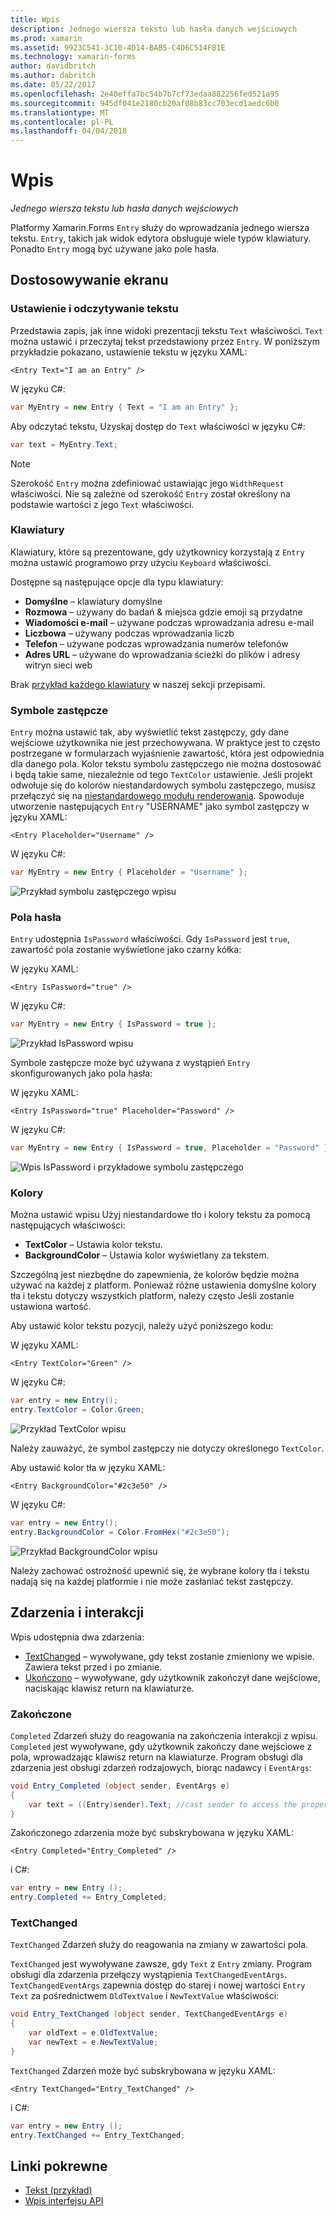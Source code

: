 ```yaml
---
title: Wpis
description: Jednego wiersza tekstu lub hasła danych wejściowych
ms.prod: xamarin
ms.assetid: 9923C541-3C10-4D14-BAB5-C4D6C514FB1E
ms.technology: xamarin-forms
author: davidbritch
ms.author: dabritch
ms.date: 05/22/2017
ms.openlocfilehash: 2e40effa7bc54b7b7cf73edaa882256fed521a95
ms.sourcegitcommit: 945df041e2180cb20af08b83cc703ecd1aedc6b0
ms.translationtype: MT
ms.contentlocale: pl-PL
ms.lasthandoff: 04/04/2018
---
```

# <a name="entry"></a>Wpis

_Jednego wiersza tekstu lub hasła danych wejściowych_

Platformy Xamarin.Forms `Entry` służy do wprowadzania jednego wiersza tekstu. `Entry`, takich jak widok edytora obsługuje wiele typów klawiatury. Ponadto `Entry` mogą być używane jako pole hasła.

## <a name="display-customization"></a>Dostosowywanie ekranu

### <a name="setting-and-reading-text"></a>Ustawienie i odczytywanie tekstu

Przedstawia zapis, jak inne widoki prezentacji tekstu `Text` właściwości. `Text` można ustawić i przeczytaj tekst przedstawiony przez `Entry`. W poniższym przykładzie pokazano, ustawienie tekstu w języku XAML:

```xaml
<Entry Text="I am an Entry" />
```

W języku C#:

```csharp
var MyEntry = new Entry { Text = "I am an Entry" };
```

Aby odczytać tekstu, Uzyskaj dostęp do `Text` właściwości w języku C#:

```csharp
var text = MyEntry.Text;
```

> [!NOTE]
> Szerokość `Entry` można zdefiniować ustawiając jego `WidthRequest` właściwości. Nie są zależne od szerokość `Entry` został określony na podstawie wartości z jego `Text` właściwości.

### <a name="keyboards"></a>Klawiatury

Klawiatury, które są prezentowane, gdy użytkownicy korzystają z `Entry` można ustawić programowo przy użyciu `Keyboard` właściwości.

Dostępne są następujące opcje dla typu klawiatury:

- **Domyślne** &ndash; klawiatury domyślne
- **Rozmowa** &ndash; używany do badań & miejsca gdzie emoji są przydatne
- **Wiadomości e-mail** &ndash; używane podczas wprowadzania adresu e-mail
- **Liczbowa** &ndash; używany podczas wprowadzania liczb
- **Telefon** &ndash; używane podczas wprowadzania numerów telefonów
- **Adres URL** &ndash; używane do wprowadzania ścieżki do plików i adresy witryn sieci web

Brak [przykład każdego klawiatury](https://developer.xamarin.com/recipes/cross-platform/xamarin-forms/choose-keyboard-for-entry/) w naszej sekcji przepisami.

### <a name="placeholders"></a>Symbole zastępcze

`Entry` można ustawić tak, aby wyświetlić tekst zastępczy, gdy dane wejściowe użytkownika nie jest przechowywana. W praktyce jest to często postrzegane w formularzach wyjaśnienie zawartość, która jest odpowiednia dla danego pola. Kolor tekstu symbolu zastępczego nie można dostosować i będą takie same, niezależnie od tego `TextColor` ustawienie. Jeśli projekt odwołuje się do kolorów niestandardowych symbolu zastępczego, musisz przełączyć się na [niestandardowego modułu renderowania](). Spowoduje utworzenie następujących `Entry` "USERNAME" jako symbol zastępczy w języku XAML:

```xaml
<Entry Placeholder="Username" />
```

W języku C#:

```csharp
var MyEntry = new Entry { Placeholder = "Username" };
```

![](entry-images/placeholder.png "Przykład symbolu zastępczego wpisu")

### <a name="password-fields"></a>Pola hasła

`Entry` udostępnia `IsPassword` właściwości. Gdy `IsPassword` jest `true`, zawartość pola zostanie wyświetlone jako czarny kółka:

W języku XAML:

```xaml
<Entry IsPassword="true" />
```

W języku C#:

```csharp
var MyEntry = new Entry { IsPassword = true };
```

![](entry-images/password.png "Przykład IsPassword wpisu")

Symbole zastępcze może być używana z wystąpień `Entry` skonfigurowanych jako pola hasła:

W języku XAML:

```xaml
<Entry IsPassword="true" Placeholder="Password" />
```

W języku C#:

```csharp
var MyEntry = new Entry { IsPassword = true, Placeholder = "Password" };
```

![](entry-images/passwordplaceholder.png "Wpis IsPassword i przykładowe symbolu zastępczego")


### <a name="colors"></a>Kolory

Można ustawić wpisu Użyj niestandardowe tło i kolory tekstu za pomocą następujących właściwości:

- **TextColor** &ndash; Ustawia kolor tekstu.
- **BackgroundColor** &ndash; Ustawia kolor wyświetlany za tekstem.

Szczególną jest niezbędne do zapewnienia, że kolorów będzie można używać na każdej z platform. Ponieważ różne ustawienia domyślne kolory tła i tekstu dotyczy wszystkich platform, należy często Jeśli zostanie ustawiona wartość.

Aby ustawić kolor tekstu pozycji, należy użyć poniższego kodu:

W języku XAML:

```xaml
<Entry TextColor="Green" />
```

W języku C#:

```csharp
var entry = new Entry();
entry.TextColor = Color.Green;
```

![](entry-images/textcolor.png "Przykład TextColor wpisu")

Należy zauważyć, że symbol zastępczy nie dotyczy określonego `TextColor`.

Aby ustawić kolor tła w języku XAML:

```xaml
<Entry BackgroundColor="#2c3e50" />
```

W języku C#:

```csharp
var entry = new Entry();
entry.BackgroundColor = Color.FromHex("#2c3e50");
```

![](entry-images/textbackgroundcolor.png "Przykład BackgroundColor wpisu")

Należy zachować ostrożność upewnić się, że wybrane kolory tła i tekstu nadają się na każdej platformie i nie może zasłaniać tekst zastępczy.

## <a name="events-and-interactivity"></a>Zdarzenia i interakcji

Wpis udostępnia dwa zdarzenia:

- [TextChanged](http://developer.xamarin.com/api/event/Xamarin.Forms.Entry.TextChanged/) &ndash; wywoływane, gdy tekst zostanie zmieniony we wpisie. Zawiera tekst przed i po zmianie.
- [Ukończono](http://developer.xamarin.com/api/event/Xamarin.Forms.Entry.Completed/) &ndash; wywoływane, gdy użytkownik zakończył dane wejściowe, naciskając klawisz return na klawiaturze.

### <a name="completed"></a>Zakończone

`Completed` Zdarzeń służy do reagowania na zakończenia interakcji z wpisu. `Completed` jest wywoływane, gdy użytkownik zakończy dane wejściowe z pola, wprowadzając klawisz return na klawiaturze. Program obsługi dla zdarzenia jest obsługi zdarzeń rodzajowych, biorąc nadawcy i `EventArgs`:

```csharp
void Entry_Completed (object sender, EventArgs e)
{
    var text = ((Entry)sender).Text; //cast sender to access the properties of the Entry
}
```

Zakończonego zdarzenia może być subskrybowana w języku XAML:

```xaml
<Entry Completed="Entry_Completed" />
```

i C#:

```csharp
var entry = new Entry ();
entry.Completed += Entry_Completed;
```

### <a name="textchanged"></a>TextChanged

`TextChanged` Zdarzeń służy do reagowania na zmiany w zawartości pola.

`TextChanged` jest wywoływane zawsze, gdy `Text` z `Entry` zmiany. Program obsługi dla zdarzenia przełączy wystąpienia `TextChangedEventArgs`. `TextChangedEventArgs` zapewnia dostęp do starej i nowej wartości `Entry` `Text` za pośrednictwem `OldTextValue` i `NewTextValue` właściwości:

```csharp
void Entry_TextChanged (object sender, TextChangedEventArgs e)
{
    var oldText = e.OldTextValue;
    var newText = e.NewTextValue;
}
```

`TextChanged` Zdarzeń może być subskrybowana w języku XAML:

```xaml
<Entry TextChanged="Entry_TextChanged" />
```

i C#:

```csharp
var entry = new Entry ();
entry.TextChanged += Entry_TextChanged;
```


## <a name="related-links"></a>Linki pokrewne

- [Tekst (przykład)](https://developer.xamarin.com/samples/xamarin-forms/UserInterface/Text)
- [Wpis interfejsu API](https://developer.xamarin.com/api/type/Xamarin.Forms.Entry/)

